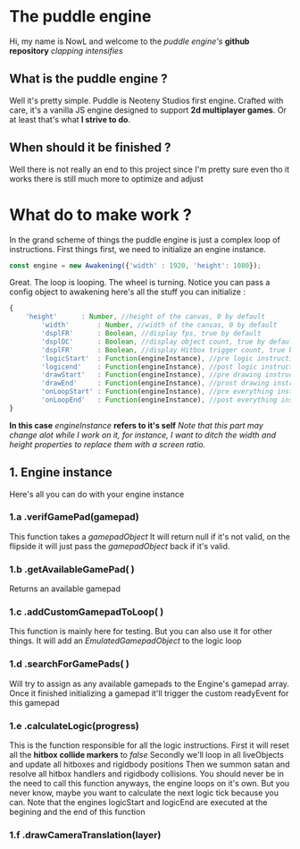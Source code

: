 # The puddle engine
Hi, my name is NowL and welcome to the *puddle engine's* **github repository**
*clapping intensifies*

## What is the puddle engine ?
Well it's pretty simple. Puddle is Neoteny Studios first engine.
Crafted with care, it's a vanilla JS engine designed to support **2d multiplayer games**.
Or at least that's what **I strive to do**.

## When should it be finished ?
Well there is not really an end to this project since I'm pretty sure even tho it works there is still much more to optimize and adjust

# What do to make work ?
In the grand scheme of things the puddle engine is just a complex loop of instructions. First things first, we need to initialize an engine instance.

```Javascript
const engine = new Awakening({'width' : 1920, 'height': 1080});
```

Great. The loop is looping. The wheel is turning.
Notice you can pass a config object to awakening here's all the stuff you can initialize :
```Javascript
{
	'height'      : Number, //height of the canvas, 0 by default
		'width'       : Number, //width of the canvas, 0 by default
		'dsplFR'      : Boolean, //display fps, true by default
		'dsplOC'      : Boolean, //display object count, true by default
		'dsplFR'      : Boolean, //display Hitbox trigger count, true by default
		'logicStart'  : Function(engineInstance), //pre logic instructions
		'logicend'    : Function(engineInstance), //post logic instructions
		'drawStart'   : Function(engineInstance), //pre drawing instructions
		'drawEnd'     : Function(engineInstance), //prost drawing instructions
		'onLoopStart' : Function(engineInstance), //pre everything instructions
		'onLoopEnd'   : Function(engineInstance), //post everything instructions
}
```
**In this case** *engineInstance* **refers to it's self**
*Note that this part may change alot while I work on it, for instance, I want to ditch the width and height properties to replace them with a screen ratio.*


## 1. Engine instance
Here's all you can do with your engine instance

### 1.a .verifGamePad(gamepad)
This function takes a *gamepadObject*
It will return null if it's not valid, on the flipside it will just pass the *gamepadObject* back if it's valid.

### 1.b .getAvailableGamePad( )
Returns an available gamepad

### 1.c .addCustomGamepadToLoop( )
This function is mainly here for testing. But you can also use it for other things.
It will add an *EmulatedGamepadObject* to the logic loop

### 1.d .searchForGamePads( )
Will try to assign as any available gamepads to the Engine's gamepad array. Once it finished initializing a gamepad it'll trigger the custom readyEvent for this gamepad

### 1.e .calculateLogic(progress)
This is the function responsible for all the logic instructions.
First it will reset all the **hitbox collide markers** to *false*
Secondly we'll loop in all liveObjects and update all hitboxes and rigidbody positions
Then we summon satan and resolve all hitbox handlers and rigidbody collisions.
You should never be in the need to call this function anyways, the engine loops on it's own.
But you never know, maybe you want to calculate the next logic tick because you can.
Note that the engines logicStart and logicEnd are executed at the begining and the end of this function

### 1.f .drawCameraTranslation(layer)
